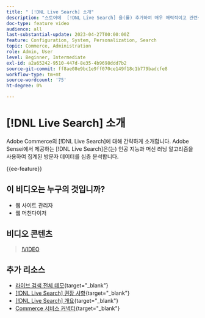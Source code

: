 ```yaml
---
title: " [!DNL Live Search] 소개"
description: "스토어에  [!DNL Live Search] 을(를) 추가하여 매우 매력적이고 관련성이 높으며 개인화된 쇼핑 경험을 생성하는 방법에 대해 알아봅니다."
doc-type: feature video
audience: all
last-substantial-update: 2023-04-27T00:00:00Z
feature: Configuration, System, Personalization, Search
topic: Commerce, Administration
role: Admin, User
level: Beginner, Intermediate
exl-id: a2a65242-9510-447d-8e35-4b9698ddd7b2
source-git-commit: ff8ae08e9bc1e9ff070ce149f18c1b779badcfe8
workflow-type: tm+mt
source-wordcount: '75'
ht-degree: 0%

---
```


# [!DNL Live Search] 소개

Adobe Commerce의 [!DNL Live Search]에 대해 간략하게 소개합니다. Adobe Sensei에서 제공하는 [!DNL Live Search]은(는) 인공 지능과 머신 러닝 알고리즘을 사용하여 집계된 방문자 데이터를 심층 분석합니다.

{{ee-feature}}

## 이 비디오는 누구의 것입니까?

- 웹 사이트 관리자
- 웹 머천다이저

## 비디오 콘텐츠

>[!VIDEO](https://video.tv.adobe.com/v/3418797?learn=on)


## 추가 리소스

- [라이브 검색 전체 데모](https://experienceleague.adobe.com/docs/commerce-learn/tutorials/getting-started/capabilities/live-search-full-demonstration.html){target="_blank"}
- [[!DNL Live Search] 권장 사항](https://experienceleague.adobe.com/docs/commerce-learn/tutorials/marketing/live-search-recommendations.html){target="_blank"}
- [[!DNL Live Search] 개요](https://experienceleague.adobe.com/docs/commerce-merchant-services/live-search/overview.html){target="_blank"}
- [Commerce 서비스 커넥터](https://experienceleague.adobe.com/docs/commerce-merchant-services/user-guides/integration-services/saas.html){target="_blank"}
